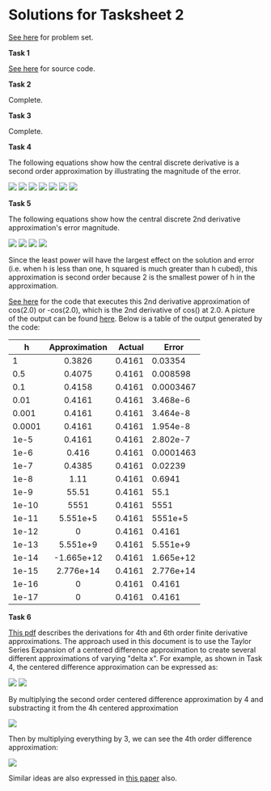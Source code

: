 # Solutions for Tasksheet 2 
[See here](https://github.com/jvkoebbe/math4610/blob/master/tasksheets/tasksheet_02/pdf/tasksheet_02.pdf) for problem set.

**Task 1**

[See here](https://github.com/chazcornwall/math4610/blob/master/src/task2/helloworld.cpp) for source code.

**Task 2**

Complete.

**Task 3**

Complete.

**Task 4**

The following equations show how the central discrete derivative is a second order approximation by illustrating the magnitude of the error.

<img src="https://render.githubusercontent.com/render/math?math=f^{'}(a) \approx \frac{f(a%2Bh) - f(a-h)}{2h}">

<img src="https://render.githubusercontent.com/render/math?math=f(a%2Bh) = \sum_{n=0}^{\infty}\frac{f^{(n)}(a)}{n!}(a%2Bh-a)^{n} \approx f(a) %2B f^{'}(a)h %2B \frac{1}{2}f^{''}(a)h^{2}  %2B \frac{1}{6}f^{'''}(a)h^{3} %2B ...">

<img src="https://render.githubusercontent.com/render/math?math=f(a-h) = \sum_{n=0}^{\infty}\frac{f^{(n)}(a)}{n!}(a-h-a)^{n} \approx f(a) - f^{'}(a)h %2B \frac{1}{2}f^{''}(a)h^{2}  - \frac{1}{6}f^{'''}(a)h^{3} %2B ...">

<img src="https://render.githubusercontent.com/render/math?math=f(a%2Bh) - f(a-h) = 2f^{'}(a)h %2B \frac{1}{3}f^{'''}(a)h^{3} %2B ...">

<img src="https://render.githubusercontent.com/render/math?math=\frac{f(a%2Bh) - f(a-h)}{2h} = f^{'}(a) %2B \frac{1}{6}f^{'''}(a)h^{2} %2B ...">

<img src="https://render.githubusercontent.com/render/math?math=|e| = f^{'}(a) -  \frac{f(a%2Bh) - f(a-h)}{2h}">

<img src="https://render.githubusercontent.com/render/math?math=|e| = \frac{1}{6}f^{'''}(\xi)h^{2} \leq Ch^{2}">

**Task 5**

The following equations show how the central discrete 2nd derivative approximation's error magnitude.

<img src="https://render.githubusercontent.com/render/math?math=f^{''}(a) \approx \frac{f(a%2Bh) - 2f(a) %2B f(a-h)}{h^{2}}">

<img src="https://render.githubusercontent.com/render/math?math=f^{''}(a) \approx f^{''}(a) %2B \frac{1}{12}f^{(4)}(a)h^{2} %2B \frac{1}{360}f^{(6)}(a)h^{4} %2B ...">

<img src="https://render.githubusercontent.com/render/math?math=|e| = f^{''}(a) -  [f^{''}(a) %2B \frac{1}{12}f^{(4)}(a)h^{2} %2B \frac{1}{360}f^{(6)}(a)h^{4} %2B ...]">

<img src="https://render.githubusercontent.com/render/math?math=|e| = \frac{1}{12}f^{(4)}(\xi)h^{2} \leq Ch^{2}">

Since the least power will have the largest effect on the solution and error (i.e. when h is less than one, h squared is much greater than h cubed), this approximation is second order because 2 is the smallest power of h in the approximation. 

[See here](https://github.com/chazcornwall/math4610/blob/master/src/task2/derivativeapprox.cpp) for the code that executes this 2nd derivative approximation of cos(2.0) or -cos(2.0), which is the 2nd derivative of cos() at 2.0. A picture of the output can be found [here](https://github.com/chazcornwall/math4610/blob/master/images/task2.JPG). Below is a table of the output generated by the code:

| h        | Approximation           | Actual  | Error |
| ------------- |:-------------:| -----:|------------|
| 1    | 0.3826 | 0.4161| 0.03354 |
| 0.5     | 0.4075      |   0.4161 | 0.008598 |
| 0.1 | 0.4158      |    0.4161| 0.0003467 |
| 0.01 | 0.4161      |    0.4161| 3.468e-6 |
| 0.001 | 0.4161      |    0.4161| 3.464e-8 |
| 0.0001 | 0.4161      |    0.4161| 1.954e-8 |
| 1e-5 | 0.4161      |    0.4161| 2.802e-7 |
| 1e-6 | 0.416      |    0.4161| 0.0001463 |
| 1e-7 | 0.4385     |    0.4161| 0.02239 |
| 1e-8 | 1.11     |    0.4161| 0.6941 |
| 1e-9 | 55.51     |    0.4161| 55.1 |
| 1e-10 | 5551     |    0.4161| 5551 |
| 1e-11 | 5.551e+5     |    0.4161| 5551e+5 |
| 1e-12 | 0    |    0.4161| 0.4161 |
| 1e-13 | 5.551e+9   |    0.4161| 5.551e+9 |
| 1e-14 | -1.665e+12  |    0.4161| 1.665e+12 |
| 1e-15 | 2.776e+14 |    0.4161| 2.776e+14 |
| 1e-16 | 0 |    0.4161| 0.4161 |
| 1e-17 | 0 |    0.4161| 0.4161 |


**Task 6**

[This pdf](https://www.weatherclasses.com/uploads/1/3/1/3/131359169/lectfinitedifference.pdf) describes the derivations for 4th and 6th order finite derivative approximations. The approach used in this document is to use the Taylor Series Expansion of a centered difference approximation to create several different approximations of varying "delta x". For example, as shown in Task 4, the centered difference approximation can be expressed as:

<img src="https://render.githubusercontent.com/render/math?math=\frac{f(a%2Bh) - f(a-h)}{2h} = f^{'}(a) %2B \frac{1}{3!}f^{'''}(a)h^{2} %2B \frac{1}{5!}f^{(5)}(a)h^{4} %2B ...">

<img src="https://render.githubusercontent.com/render/math?math=\frac{f(a%2B2h) - f(a-2h)}{4h} = f^{'}(a) %2B \frac{1}{3!}f^{'''}(a)(2h)^{2} %2B \frac{1}{5!}f^{(5)}(a)(2h)^{4} %2B...">

By multiplying the second order centered difference approximation by 4 and substracting it from the 4h centered approximation

<img src="https://render.githubusercontent.com/render/math?math=\frac{8[f(a%2Bh) - f(a-h)] - [f(a%2B2h) - f(a-2h)]}{4h} = 3f^{'}(a) - \frac{1}{5!}f^{(5)}(a)12(h)^{4} - ...">

Then by multiplying everything by 3, we can see the 4th order difference approximation:

<img src="https://render.githubusercontent.com/render/math?math=\frac{8[f(a%2Bh) - f(a-h)] - [f(a%2B2h) - f(a-2h)]}{12h} = f^{'}(a) - \frac{1}{5!}f^{(5)}(a)4(h)^{4} - ...">

Similar ideas are also expressed in [this paper](https://www.dam.brown.edu/people/alcyew/handouts/numdiff.pdf) also.


